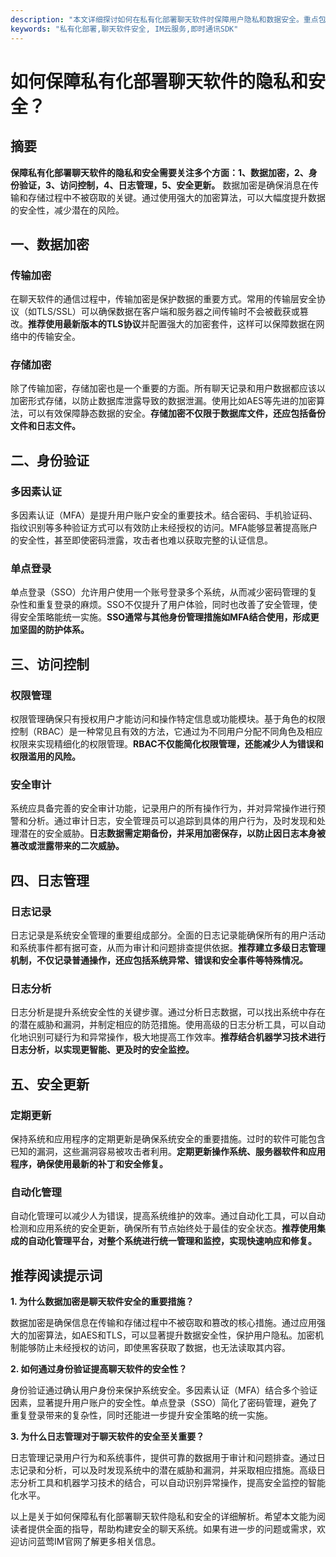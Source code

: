 ```yaml
---
description: "本文详细探讨如何在私有化部署聊天软件时保障用户隐私和数据安全。重点包括数据加密、身份验证、访问控制、日志管理和安全更新。"
keywords: "私有化部署,聊天软件安全, IM云服务,即时通讯SDK"
---
```

# 如何保障私有化部署聊天软件的隐私和安全？

## 摘要

**保障私有化部署聊天软件的隐私和安全需要关注多个方面：1、数据加密，2、身份验证，3、访问控制，4、日志管理，5、安全更新。** 数据加密是确保消息在传输和存储过程中不被窃取的关键。通过使用强大的加密算法，可以大幅度提升数据的安全性，减少潜在的风险。

## 一、数据加密

### 传输加密

在聊天软件的通信过程中，传输加密是保护数据的重要方式。常用的传输层安全协议（如TLS/SSL）可以确保数据在客户端和服务器之间传输时不会被截获或篡改。**推荐使用最新版本的TLS协议**并配置强大的加密套件，这样可以保障数据在网络中的传输安全。

### 存储加密

除了传输加密，存储加密也是一个重要的方面。所有聊天记录和用户数据都应该以加密形式存储，以防止数据库泄露导致的数据泄漏。使用比如AES等先进的加密算法，可以有效保障静态数据的安全。**存储加密不仅限于数据库文件，还应包括备份文件和日志文件。**

## 二、身份验证

### 多因素认证

多因素认证（MFA）是提升用户账户安全的重要技术。结合密码、手机验证码、指纹识别等多种验证方式可以有效防止未经授权的访问。MFA能够显著提高账户的安全性，甚至即使密码泄露，攻击者也难以获取完整的认证信息。

### 单点登录

单点登录（SSO）允许用户使用一个账号登录多个系统，从而减少密码管理的复杂性和重复登录的麻烦。SSO不仅提升了用户体验，同时也改善了安全管理，使得安全策略能统一实施。**SSO通常与其他身份管理措施如MFA结合使用，形成更加坚固的防护体系。**

## 三、访问控制

### 权限管理

权限管理确保只有授权用户才能访问和操作特定信息或功能模块。基于角色的权限控制（RBAC）是一种常见且有效的方法，它通过为不同用户分配不同角色及相应权限来实现精细化的权限管理。**RBAC不仅能简化权限管理，还能减少人为错误和权限滥用的风险。**

### 安全审计

系统应具备完善的安全审计功能，记录用户的所有操作行为，并对异常操作进行预警和分析。通过审计日志，安全管理员可以追踪到具体的用户行为，及时发现和处理潜在的安全威胁。**日志数据需定期备份，并采用加密保存，以防止因日志本身被篡改或泄露带来的二次威胁。**

## 四、日志管理

### 日志记录

日志记录是系统安全管理的重要组成部分。全面的日志记录能确保所有的用户活动和系统事件都有据可查，从而为审计和问题排查提供依据。**推荐建立多级日志管理机制，不仅记录普通操作，还应包括系统异常、错误和安全事件等特殊情况。**

### 日志分析

日志分析是提升系统安全性的关键步骤。通过分析日志数据，可以找出系统中存在的潜在威胁和漏洞，并制定相应的防范措施。使用高级的日志分析工具，可以自动化地识别可疑行为和异常操作，极大地提高工作效率。**推荐结合机器学习技术进行日志分析，以实现更智能、更及时的安全监控。**

## 五、安全更新

### 定期更新

保持系统和应用程序的定期更新是确保系统安全的重要措施。过时的软件可能包含已知的漏洞，这些漏洞容易被攻击者利用。**定期更新操作系统、服务器软件和应用程序，确保使用最新的补丁和安全修复。**

### 自动化管理

自动化管理可以减少人为错误，提高系统维护的效率。通过自动化工具，可以自动检测和应用系统的安全更新，确保所有节点始终处于最佳的安全状态。**推荐使用集成的自动化管理平台，对整个系统进行统一管理和监控，实现快速响应和修复。**

## 推荐阅读提示词

**1. 为什么数据加密是聊天软件安全的重要措施？**

数据加密是确保信息在传输和存储过程中不被窃取和篡改的核心措施。通过应用强大的加密算法，如AES和TLS，可以显著提升数据安全性，保护用户隐私。加密机制能够防止未经授权的访问，即使黑客获取了数据，也无法读取其内容。

**2. 如何通过身份验证提高聊天软件的安全性？**

身份验证通过确认用户身份来保护系统安全。多因素认证（MFA）结合多个验证因素，显著提升用户账户的安全性。单点登录（SSO）简化了密码管理，避免了重复登录带来的复杂性，同时还能进一步提升安全策略的统一实施。

**3. 为什么日志管理对于聊天软件的安全至关重要？**

日志管理记录用户行为和系统事件，提供可靠的数据用于审计和问题排查。通过日志记录和分析，可以及时发现系统中的潜在威胁和漏洞，并采取相应措施。高级日志分析工具和机器学习技术的结合，可以自动识别异常操作，提高安全监控的智能化水平。

以上是关于如何保障私有化部署聊天软件隐私和安全的详细解析。希望本文能为阅读者提供全面的指导，帮助构建安全的聊天系统。如果有进一步的问题或需求，欢迎访问蓝莺IM官网了解更多相关信息。
